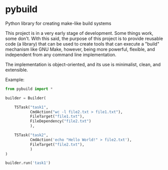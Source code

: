 # pybuild
Python library for creating make-like build systems

This project is in a very early stage of development. Some things work, some don't. With this said, the purpose of this
project is to provide reusable code (a library) that can be used to create tools that can execute a "build" mechanism
like GNU Make, however, being more powerful, flexible, and independent from any command line implementation.

The implementation is object-oriented, and its use is minimalist, clean, and extensible.

Example:

```python
from pybuild import *

builder = Builder(

    TSTask("task1",
           CmdAction("wc -l file2.txt > file1.txt"),
           FileTarget("file1.txt"),
           FileDependency("file2.txt")
           ),

    TSTask("task2",
           CmdAction('echo "Hello World!" > file2.txt'),
           FileTarget("file2.txt"),
           )
)

builder.run('task1')
```
